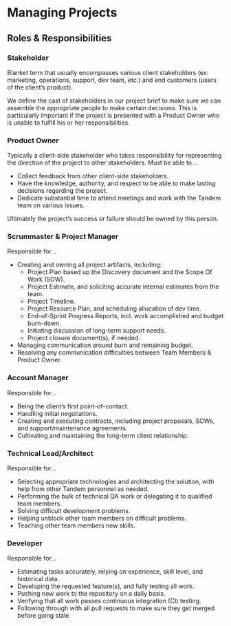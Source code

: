Managing Projects
=================

Roles & Responsibilities
------------------------

### Stakeholder

Blanket term that usually encompasses various client stakeholders (ex: marketing, operations, support, dev team, etc.) and end customers (users of the client’s product).

We define the cast of stakeholders in our project brief to make sure we can assemble the appropriate people to make certain decisions. This is particularly important if the project is presented with a Product Owner who is unable to fulfill his or her responsibilities.

### Product Owner

Typically a client-side stakeholder who takes responsibility for representing the direction of the project to other stakeholders. Must be able to…

* Collect feedback from other client-side stakeholders.
* Have the knowledge, authority, and respect to be able to make lasting decisions regarding the project.
* Dedicate substantial time to attend meetings and work with the Tandem team on various issues.

Ultimately the project’s success or failure should be owned by this person.

### Scrummaster & Project Manager

Responsible for…

* Creating and owning all project artifacts, including:
  * Project Plan based up the Discovery document and the Scope Of Work (SOW).
  * Project Estimate, and soliciting accurate internal estimates from the team.
  * Project Timeline.
  * Project Resource Plan, and scheduling allocation of dev time.
  * End-of-Sprint Progress Reports, incl. work accomplished and budget burn-down.
  * Initiating discussion of long-term support needs.
  * Project closure document(s), if needed.
* Managing communication around burn and remaining budget.
* Resolving any communication difficulties between Team Members & Product Owner.

### Account Manager

Responsible for…

* Being the client’s first point-of-contact.
* Handling initial negotiations.
* Creating and executing contracts, including project proposals, SOWs, and support/maintenance agreements.
* Cultivating and maintaining the long-term client relationship.

### Technical Lead/Architect

Responsible for…

* Selecting appropriate technologies and architecting the solution, with help from other Tandem personnel as needed.
* Performing the bulk of technical QA work or delegating it to qualified team members.
* Solving difficult development problems.
* Helping unblock other team members on difficult problems.
* Teaching other team members new skills.

### Developer

Responsible for…

* Estimating tasks accurately, relying on experience, skill level, and historical data.
* Developing the requested feature(s), and fully testing all work.
* Pushing new work to the repository on a daily basis.
* Verifying that all work passes continuous integration (CI) testing.
* Following through with all pull requests to make sure they get merged before going stale.
